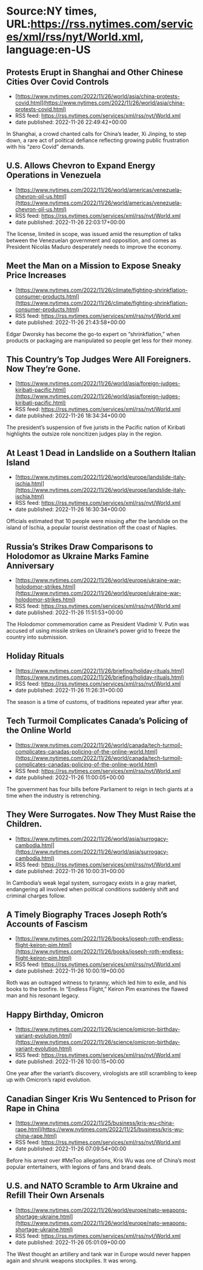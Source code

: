 # Source:NY times, URL:https://rss.nytimes.com/services/xml/rss/nyt/World.xml, language:en-US

## Protests Erupt in Shanghai and Other Chinese Cities Over Covid Controls
 - [https://www.nytimes.com/2022/11/26/world/asia/china-protests-covid.html](https://www.nytimes.com/2022/11/26/world/asia/china-protests-covid.html)
 - RSS feed: https://rss.nytimes.com/services/xml/rss/nyt/World.xml
 - date published: 2022-11-26 22:49:42+00:00

In Shanghai, a crowd chanted calls for China’s leader, Xi Jinping, to step down, a rare act of political defiance reflecting growing public frustration with his “zero Covid” demands.

## U.S. Allows Chevron to Expand Energy Operations in Venezuela
 - [https://www.nytimes.com/2022/11/26/world/americas/venezuela-chevron-oil-us.html](https://www.nytimes.com/2022/11/26/world/americas/venezuela-chevron-oil-us.html)
 - RSS feed: https://rss.nytimes.com/services/xml/rss/nyt/World.xml
 - date published: 2022-11-26 22:03:17+00:00

The license, limited in scope, was issued amid the resumption of talks between the Venezuelan government and opposition, and comes as President Nicolás Maduro desperately needs to improve the economy.

## Meet the Man on a Mission to Expose Sneaky Price Increases
 - [https://www.nytimes.com/2022/11/26/climate/fighting-shrinkflation-consumer-products.html](https://www.nytimes.com/2022/11/26/climate/fighting-shrinkflation-consumer-products.html)
 - RSS feed: https://rss.nytimes.com/services/xml/rss/nyt/World.xml
 - date published: 2022-11-26 21:43:58+00:00

Edgar Dworsky has become the go-to expert on “shrinkflation,” when products or packaging are manipulated so people get less for their money.

## This Country’s Top Judges Were All Foreigners. Now They’re Gone.
 - [https://www.nytimes.com/2022/11/26/world/asia/foreign-judges-kiribati-pacific.html](https://www.nytimes.com/2022/11/26/world/asia/foreign-judges-kiribati-pacific.html)
 - RSS feed: https://rss.nytimes.com/services/xml/rss/nyt/World.xml
 - date published: 2022-11-26 18:34:34+00:00

The president’s suspension of five jurists in the Pacific nation of Kiribati highlights the outsize role noncitizen judges play in the region.

## At Least 1 Dead in Landslide on a Southern Italian Island
 - [https://www.nytimes.com/2022/11/26/world/europe/landslide-italy-ischia.html](https://www.nytimes.com/2022/11/26/world/europe/landslide-italy-ischia.html)
 - RSS feed: https://rss.nytimes.com/services/xml/rss/nyt/World.xml
 - date published: 2022-11-26 16:30:34+00:00

Officials estimated that 10 people were missing after the landslide on the island of Ischia, a popular tourist destination off the coast of Naples.

## Russia’s Strikes Draw Comparisons to Holodomor as Ukraine Marks Famine Anniversary
 - [https://www.nytimes.com/2022/11/26/world/europe/ukraine-war-holodomor-strikes.html](https://www.nytimes.com/2022/11/26/world/europe/ukraine-war-holodomor-strikes.html)
 - RSS feed: https://rss.nytimes.com/services/xml/rss/nyt/World.xml
 - date published: 2022-11-26 11:51:53+00:00

The Holodomor commemoration came as President Vladimir V. Putin was accused of using missile strikes on Ukraine’s power grid to freeze the country into submission.

## Holiday Rituals
 - [https://www.nytimes.com/2022/11/26/briefing/holiday-rituals.html](https://www.nytimes.com/2022/11/26/briefing/holiday-rituals.html)
 - RSS feed: https://rss.nytimes.com/services/xml/rss/nyt/World.xml
 - date published: 2022-11-26 11:26:31+00:00

The season is a time of customs, of traditions repeated year after year.

## Tech Turmoil Complicates Canada’s Policing of the Online World
 - [https://www.nytimes.com/2022/11/26/world/canada/tech-turmoil-complicates-canadas-policing-of-the-online-world.html](https://www.nytimes.com/2022/11/26/world/canada/tech-turmoil-complicates-canadas-policing-of-the-online-world.html)
 - RSS feed: https://rss.nytimes.com/services/xml/rss/nyt/World.xml
 - date published: 2022-11-26 11:00:05+00:00

The government has four bills before Parliament to reign in tech giants at a time when the industry is retrenching.

## They Were Surrogates. Now They Must Raise the Children.
 - [https://www.nytimes.com/2022/11/26/world/asia/surrogacy-cambodia.html](https://www.nytimes.com/2022/11/26/world/asia/surrogacy-cambodia.html)
 - RSS feed: https://rss.nytimes.com/services/xml/rss/nyt/World.xml
 - date published: 2022-11-26 10:00:31+00:00

In Cambodia’s weak legal system, surrogacy exists in a gray market, endangering all involved when political conditions suddenly shift and criminal charges follow.

## A Timely Biography Traces Joseph Roth’s Accounts of Fascism
 - [https://www.nytimes.com/2022/11/26/books/joseph-roth-endless-flight-keiron-pim.html](https://www.nytimes.com/2022/11/26/books/joseph-roth-endless-flight-keiron-pim.html)
 - RSS feed: https://rss.nytimes.com/services/xml/rss/nyt/World.xml
 - date published: 2022-11-26 10:00:19+00:00

Roth was an outraged witness to tyranny, which led him to exile, and his books to the bonfire. In “Endless Flight,” Keiron Pim examines the flawed man and his resonant legacy.

## Happy Birthday, Omicron
 - [https://www.nytimes.com/2022/11/26/science/omicron-birthday-variant-evolution.html](https://www.nytimes.com/2022/11/26/science/omicron-birthday-variant-evolution.html)
 - RSS feed: https://rss.nytimes.com/services/xml/rss/nyt/World.xml
 - date published: 2022-11-26 10:00:15+00:00

One year after the variant’s discovery, virologists are still scrambling to keep up with Omicron’s rapid evolution.

## Canadian Singer Kris Wu Sentenced to Prison for Rape in China
 - [https://www.nytimes.com/2022/11/25/business/kris-wu-china-rape.html](https://www.nytimes.com/2022/11/25/business/kris-wu-china-rape.html)
 - RSS feed: https://rss.nytimes.com/services/xml/rss/nyt/World.xml
 - date published: 2022-11-26 07:09:54+00:00

Before his arrest over #MeToo allegations, Kris Wu was one of China’s most popular entertainers, with legions of fans and brand deals.

## U.S. and NATO Scramble to Arm Ukraine and Refill Their Own Arsenals
 - [https://www.nytimes.com/2022/11/26/world/europe/nato-weapons-shortage-ukraine.html](https://www.nytimes.com/2022/11/26/world/europe/nato-weapons-shortage-ukraine.html)
 - RSS feed: https://rss.nytimes.com/services/xml/rss/nyt/World.xml
 - date published: 2022-11-26 05:01:09+00:00

The West thought an artillery and tank war in Europe would never happen again and shrunk weapons stockpiles. It was wrong.

